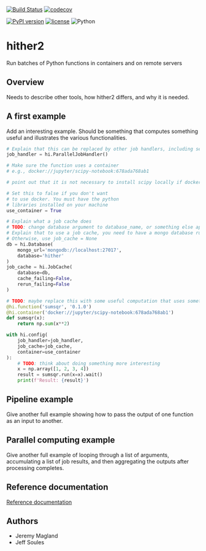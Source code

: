 [![Build Status](https://travis-ci.org/laboratorybox/hither2.svg?branch=master)](https://travis-ci.org/laboratorybox/hither2)
[![codecov](https://codecov.io/gh/laboratorybox/hither2/branch/master/graph/badge.svg)](https://codecov.io/gh/laboratorybox/hither2)

[![PyPI version](https://badge.fury.io/py/hither2.svg)](https://badge.fury.io/py/hither2)
[![license](https://img.shields.io/badge/License-Apache--2.0-blue.svg)](https://opensource.org/licenses/Apache-2.0)
![Python](https://img.shields.io/badge/python-%3E=3.6-blue.svg)

# hither2

Run batches of Python functions in containers and on remote servers

## Overview

Needs to describe other tools, how hither2 differs, and why it is needed.

## A first example

Add an interesting example. Should be something that computes something useful and illustrates the various functionalities.

```python
# Explain that this can be replaced by other job handlers, including sending jobs to a remote compute resource
job_handler = hi.ParallelJobHandler()

# Make sure the function uses a container
# e.g., docker://jupyter/scipy-notebook:678ada768ab1

# point out that it is not necessary to install scipy locally if docker is present

# Set this to false if you don't want
# to use docker. You must have the python
# libraries installed on your machine
use_container = True

# Explain what a job cache does
# TODO: change database argument to database_name, or something else appropriate
# Explain that to use a job cache, you need to have a mongo database running.
# Otherwise, use job_cache = None
db = hi.Database(
    mongo_url='mongodb://localhost:27017',
    database='hither'
)
job_cache = hi.JobCache(
    database=db,
    cache_failing=False,
    rerun_failing=False
)

# TODO: maybe replace this with some useful computation that uses something from scipy - think about this
@hi.function('sumsqr', '0.1.0')
@hi.container('docker://jupyter/scipy-notebook:678ada768ab1')
def sumsqr(x):
    return np.sum(x**2)

with hi.config(
    job_handler=job_handler,
    job_cache=job_cache,
    container=use_container
):
    # TODO: think about doing something more interesting
    x = np.array([1, 2, 3, 4])
    result = sumsqr.run(x=x).wait()
    print(f'Result: {result}')

```

## Pipeline example

Give another full example showing how to pass the output of one function as an input to another.

## Parallel computing example

Give another full example of looping through a list of arguments, accumulating a list of job results, and then aggregating the outputs after processing completes.


## Reference documentation

[Reference documentation](doc/reference.md)

## Authors

* Jeremy Magland
* Jeff Soules